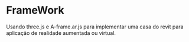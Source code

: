 # FrameWork
Usando three.js e A-frame.ar.js para implementar uma casa do revit para aplicação de realidade aumentada ou virtual.
